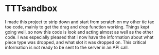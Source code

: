 # TTTsandbox
I made this project to strip down and start from scratch on my other tic tac toe code, mainly to get the drag and drop function working.  Things kept going well, so now this code is look and acting almost as well as the other code.  I was especially pleased that I now have the information about what piece type was dropped, and what slot it was dropped on.  This critical information is not ready to be sent to the server in an API call.
